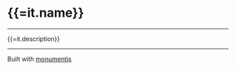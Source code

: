 # {{=it.name}}
------

{{=it.description}}

------

Built with [monumentjs](http://monument.ansble.com)
